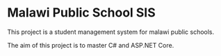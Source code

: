 # Malawi Public School SIS
This project is a student management system for malawi public schools.

The aim of this project is to master C# and ASP.NET Core.